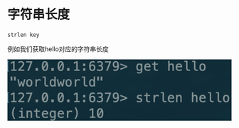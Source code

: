 # 字符串长度

```text
strlen key
```

例如我们获取hello对应的字符串长度

![](../../.gitbook/assets/image%20%2811%29.png)

